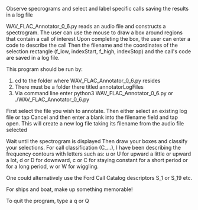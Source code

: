 Observe specrograms and select and label specific calls saving the results in a log file

WAV_FLAC_Annotator_0_6.py reads an audio file and constructs a spectrogram.
The user can use the mouse to draw a box around regions that contain a call of interest
Upon completing the box, the user can enter a code to describe the call
Then the filename and the coordinates of the selection rectangle (f_low, indexStart, f_high, indexStop) and the call's code are saved in a log file.

This program should be run by:
1. cd to the folder where WAV_FLAC_Annotator_0_6.py resides
2. There must be a folder there titled annotatorLogFiles
3. Via command line enter  python3 WAV_FLAC_Annotator_0_6.py   or  ./WAV_FLAC_Annotator_0_6.py

First select the file you wish to annotate.
Then either select an existing log file
or tap Cancel and then enter a blank into the filename field and tap open.
    This will create a new log file taking its filename from the audio file selected

Wait until the spectrogram is displayed
Then draw your boxes and classify your selections.
   For call classification (C_...), I have been describing the frequency contours with letters such as:
       u or U for upward a little or upward a lot,
       d or D for downward,
       c or C for staying constant for a short period or for a long period,
       w or W for wiggling.

   One could alternatively use the Ford Call Catalog descriptors  S_1 or S_19 etc.

   For ships and boat, make up something memorable!

To quit the program, type a q or Q
